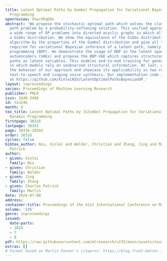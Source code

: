 ```yaml
---
title: Latent Optimal Paths by Gumbel Propagation for Variational Bayesian Dynamic
  Programming
openreview: VSwrXRqD9o
abstract: 'We propose the stochastic optimal path which solves the classical optimal
  path problem by a probability-softening solution. This unified approach transforms
  a wide range of DP problems into directed acyclic graphs in which all paths follow
  a Gibbs distribution. We show the equivalence of the Gibbs distribution to a message-passing
  algorithm by the properties of the Gumbel distribution and give all the ingredients
  required for variational Bayesian inference of a latent path, namely Bayesian dynamic
  programming (BDP). We demonstrate the usage of BDP in the latent space of variational
  autoencoders (VAEs) and propose the BDP-VAE which captures structured sparse optimal
  paths as latent variables. This enables end-to-end training for generative tasks
  in which models rely on unobserved structural information. At last, we validate
  the behavior of our approach and showcase its applicability in two real-world applications:
  text-to-speech and singing voice synthesis. Our implementation code is available
  at https://github.com/XinleiNIU/LatentOptimalPathsBayesianDP.'
layout: inproceedings
series: Proceedings of Machine Learning Research
publisher: PMLR
issn: 2640-3498
id: niu24b
month: 0
tex_title: Latent Optimal Paths by {G}umbel Propagation for Variational {B}ayesian
  Dynamic Programming
firstpage: 38316
lastpage: 38343
page: 38316-38343
order: 38316
cycles: false
bibtex_author: Niu, Xinlei and Walder, Christian and Zhang, Jing and Martin, Charles
  Patrick
author:
- given: Xinlei
  family: Niu
- given: Christian
  family: Walder
- given: Jing
  family: Zhang
- given: Charles Patrick
  family: Martin
date: 2024-07-08
address:
container-title: Proceedings of the 41st International Conference on Machine Learning
volume: '235'
genre: inproceedings
issued:
  date-parts:
  - 2024
  - 7
  - 8
pdf: https://raw.githubusercontent.com/mlresearch/v235/main/assets/niu24b/niu24b.pdf
extras: []
# Format based on Martin Fenner's citeproc: https://blog.front-matter.io/posts/citeproc-yaml-for-bibliographies/
---
```

